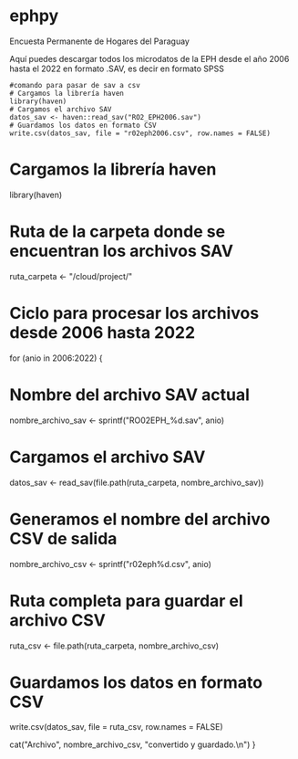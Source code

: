 # ephpy
Encuesta Permanente de Hogares del Paraguay

Aquí puedes descargar todos los microdatos de la EPH desde el año 2006 hasta el 2022 en formato .SAV, es decir en formato SPSS



```{r}
#comando para pasar de sav a csv
# Cargamos la librería haven
library(haven)
# Cargamos el archivo SAV
datos_sav <- haven::read_sav("RO2_EPH2006.sav")
# Guardamos los datos en formato CSV
write.csv(datos_sav, file = "r02eph2006.csv", row.names = FALSE)

```


# Cargamos la librería haven
library(haven)

# Ruta de la carpeta donde se encuentran los archivos SAV
ruta_carpeta <- "/cloud/project/"

# Ciclo para procesar los archivos desde 2006 hasta 2022
for (anio in 2006:2022) {
  # Nombre del archivo SAV actual
  nombre_archivo_sav <- sprintf("RO02EPH_%d.sav", anio)
  
  # Cargamos el archivo SAV
  datos_sav <- read_sav(file.path(ruta_carpeta, nombre_archivo_sav))
  
  # Generamos el nombre del archivo CSV de salida
  nombre_archivo_csv <- sprintf("r02eph%d.csv", anio)
  
  # Ruta completa para guardar el archivo CSV
  ruta_csv <- file.path(ruta_carpeta, nombre_archivo_csv)
  
  # Guardamos los datos en formato CSV
  write.csv(datos_sav, file = ruta_csv, row.names = FALSE)
  
  cat("Archivo", nombre_archivo_csv, "convertido y guardado.\n")
}

